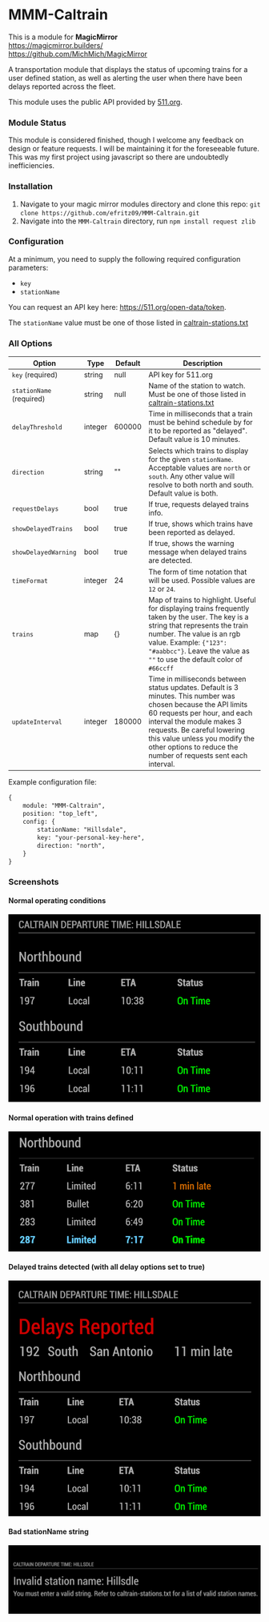# MMM-Caltrain

This is a module for <strong>MagicMirror</strong><br>
https://magicmirror.builders/<br>
https://github.com/MichMich/MagicMirror

A transportation module that displays the status of upcoming trains for a user defined station, as well as alerting the user when there have been delays reported across the fleet.

This module uses the public API provided by [511.org](https://511.org/).

### Module Status

This module is considered finished, though I welcome any feedback on design or feature requests. I will be maintaining it for the foreseeable future. This was my first project using javascript so there are undoubtedly inefficiencies. 

### Installation

1. Navigate to your magic mirror modules directory and clone this repo:
`git clone https://github.com/efritz09/MMM-Caltrain.git`
2. Navigate into the `MMM-Caltrain` directory, run `npm install request zlib`

### Configuration

At a minimum, you need to supply the following required configuration parameters:
* `key`
* `stationName`

You can request an API key here: https://511.org/open-data/token.

The `stationName` value must be one of those listed in [caltrain-stations.txt](caltrain-stations.txt)

### All Options

| Option                   | Type    | Default | Description                                                                                                                                                                                                                                                                                                   |
|--------------------------|---------|---------|---------------------------------------------------------------------------------------------------------------------------------------------------------------------------------------------------------------------------------------------------------------------------------------------------------------|
| `key` (required)         | string  | null    | API key for 511.org                                                                                                                                                                                                                                                                                           |      
| `stationName` (required) | string  | null    | Name of the station to watch. Must be one of those listed in [caltrain-stations.txt](caltrain-stations.txt)                                                                                                                                                                                                   |
| `delayThreshold`         | integer | 600000  | Time in milliseconds that a train must be behind schedule by for it to be reported as "delayed". Default value is 10 minutes.                                                                                                                                                                                 |
| `direction`              | string  | ""      | Selects which trains to display for the given `stationName`. Acceptable values are `north` or `south`. Any other value will resolve to both north and south. Default value is both.                                                                                                                           |
| `requestDelays`          | bool    | true    | If true, requests delayed trains info.                                                                                                                                                                                                                                                                        |
| `showDelayedTrains`      | bool    | true    | If true, shows which trains have been reported as delayed.                                                                                                                                                                                                                                                    |
| `showDelayedWarning`     | bool    | true    | If true, shows the warning message when delayed trains are detected.                                                                                                                                                                                                                                          |
| `timeFormat`             | integer | 24      | The form of time notation that will be used. Possible values are `12` or `24`.                                                                                                                                                                                                                                |
| `trains`                 | map     | {}      | Map of trains to highlight. Useful for displaying trains frequently taken by the user. The key is a string that represents the train number. The value is an rgb value. Example: `{"123": "#aabbcc"}`. Leave the value as `""` to use the default color of `#66ccff`                                          |
| `updateInterval`         | integer | 180000  | Time in milliseconds between status updates. Default is 3 minutes. This number was chosen because the API limits 60 requests per hour, and each interval the module makes 3 requests. Be careful lowering this value unless you modify the other options to reduce the number of requests sent each interval. |

Example configuration file: 
```
{
	module: "MMM-Caltrain",
	position: "top_left",
	config: {
		stationName: "Hillsdale",
		key: "your-personal-key-here",
		direction: "north",
	}
}
```

### Screenshots

#### Normal operating conditions
![Normal station status](screenshots/normal.png)

#### Normal operation with trains defined 
![train highlights](screenshots/trainHighlighting.png)

#### Delayed trains detected (with all delay options set to true)
![Delays detected](screenshots/delays.png)

#### Bad stationName string
![Bad station name](screenshots/error.png)
